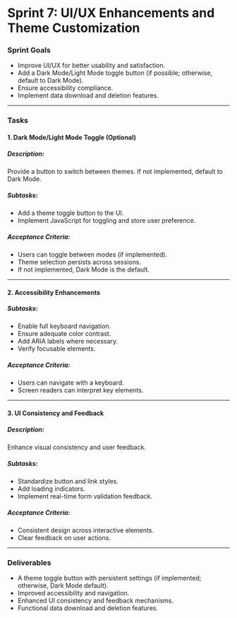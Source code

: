 # Sprint 7: UI/UX Enhancements and Theme Customization

### **Sprint Goals**

- Improve UI/UX for better usability and satisfaction.
- Add a Dark Mode/Light Mode toggle button (if possible; otherwise, default to Dark Mode).
- Ensure accessibility compliance.
- Implement data download and deletion features.

---

### **Tasks**

#### 1. **Dark Mode/Light Mode Toggle** (Optional)

##### Description:

Provide a button to switch between themes. If not implemented, default to Dark Mode.

##### Subtasks:

- Add a theme toggle button to the UI.
- Implement JavaScript for toggling and store user preference.

##### Acceptance Criteria:

- Users can toggle between modes (if implemented).
- Theme selection persists across sessions.
- If not implemented, Dark Mode is the default.

---

#### 2. **Accessibility Enhancements**

##### Subtasks:

- Enable full keyboard navigation.
- Ensure adequate color contrast.
- Add ARIA labels where necessary.
- Verify focusable elements.

##### Acceptance Criteria:

- Users can navigate with a keyboard.
- Screen readers can interpret key elements.

---

#### 3. **UI Consistency and Feedback**

##### Description:

Enhance visual consistency and user feedback.

##### Subtasks:

- Standardize button and link styles.
- Add loading indicators.
- Implement real-time form validation feedback.

##### Acceptance Criteria:

- Consistent design across interactive elements.
- Clear feedback on user actions.

---

### **Deliverables**

- A theme toggle button with persistent settings (if implemented; otherwise, Dark Mode default).
- Improved accessibility and navigation.
- Enhanced UI consistency and feedback mechanisms.
- Functional data download and deletion features.

